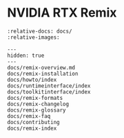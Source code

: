 # NVIDIA RTX Remix

```{include} ./docs/remix-overview.md
:relative-docs: docs/
:relative-images:
```

```{toctree}
---
hidden: true
---
docs/remix-overview.md
docs/remix-installation
docs/howto/index
docs/runtimeinterface/index
docs/toolkitinterface/index
docs/remix-formats
docs/remix-changelog
docs/remix-glossary
docs/remix-faq
docs/contributing
docs/remix-index
```
